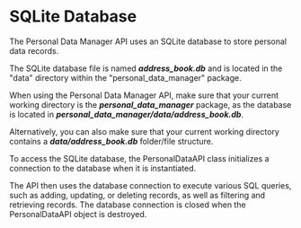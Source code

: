 # SQLite Database

The Personal Data Manager API uses an SQLite database to store personal data records. 

The SQLite database file is named **_address_book.db_** and is located in the "data" directory within the "personal_data_manager" package.

When using the Personal Data Manager API, make sure that your current working directory is the **_personal_data_manager_** package, as the database is located in **_personal_data_manager/data/address_book.db_**. 

Alternatively, you can also make sure that your current working directory contains a **_data/address_book.db_** folder/file structure.

To access the SQLite database, the PersonalDataAPI class initializes a connection to the database when it is instantiated. 

The API then uses the database connection to execute various SQL queries, such as adding, updating, or deleting records, as well as filtering and retrieving records. The database connection is closed when the PersonalDataAPI object is destroyed.